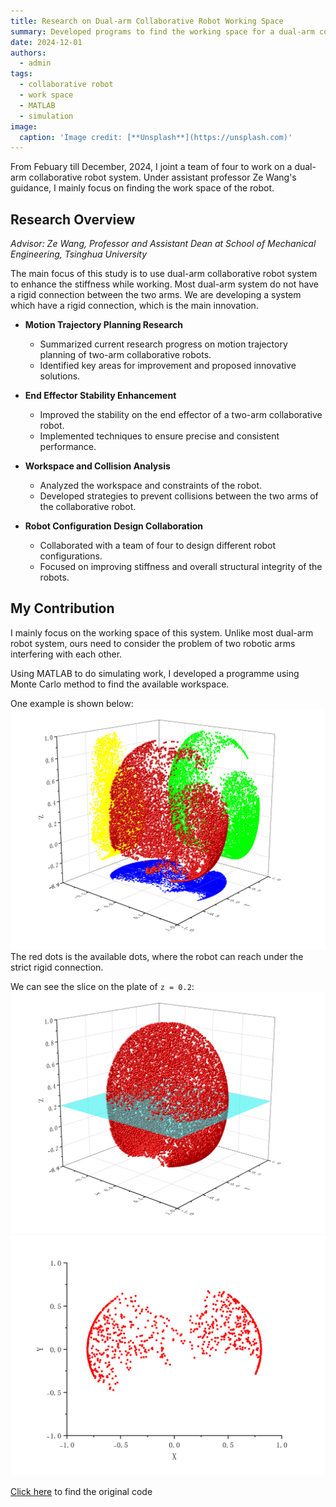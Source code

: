 ```yaml
---
title: Research on Dual-arm Collaborative Robot Working Space
summary: Developed programs to find the working space for a dual-arm collaborative robot system
date: 2024-12-01
authors:
  - admin
tags:
  - collaborative robot
  - work space
  - MATLAB
  - simulation
image:
  caption: 'Image credit: [**Unsplash**](https://unsplash.com)'
---
```


From Febuary till December, 2024, I joint a team of four to work on a dual-arm collaborative robot system. 
Under assistant professor Ze Wang's guidance, I mainly focus on finding the work space of the robot.

## Research Overview
*Advisor: Ze Wang, Professor and Assistant Dean at School of Mechanical Engineering, Tsinghua University*

The main focus of this study is to use dual-arm collaborative robot system to enhance the stiffness while working. Most dual-arm system do not have a rigid connection between the two arms. We are developing a system which have a rigid connection, which is the main innovation.

- **Motion Trajectory Planning Research**
  - Summarized current research progress on motion trajectory planning of two-arm collaborative robots.
  - Identified key areas for improvement and proposed innovative solutions.

- **End Effector Stability Enhancement**
  - Improved the stability on the end effector of a two-arm collaborative robot.
  - Implemented techniques to ensure precise and consistent performance.

- **Workspace and Collision Analysis**
  - Analyzed the workspace and constraints of the robot.
  - Developed strategies to prevent collisions between the two arms of the collaborative robot.

- **Robot Configuration Design Collaboration**
  - Collaborated with a team of four to design different robot configurations.
  - Focused on improving stiffness and overall structural integrity of the robots.

## My Contribution
I mainly focus on the working space of this system. Unlike most dual-arm robot system, ours need to consider the problem of two robotic arms interfering with each other.

Using MATLAB to do simulating work, I developed a programme using Monte Carlo method to find the available workspace.

One example is shown below:
![Example Picture](mood2-0.6.png)
The red dots is the available dots, where the robot can reach under the strict rigid connection.

We can see the slice on the plate of `z = 0.2`:
![Example Picture](mood1-0.3-0.2slice.png)
![Example Picture](mood2-0.6-0.2section.png)

[Click here](https://cloud.tsinghua.edu.cn/d/ea81f9defecc4959af53/) to find the original code